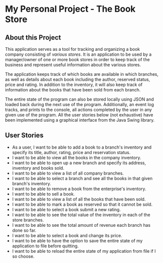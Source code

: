 # My Personal Project - The Book Store

## About this Project

This application serves as a tool for tracking and organizing a book
company consisting of *various stores*. It is an
application to be used by a manager/owner of one or more book 
stores in order to keep track of the business 
and represent useful information about the various stores.

The application keeps track of which books are available
in which branches, as well as details about each book including 
the author, reserved status, price and rating. 
In addition to the inventory, it will also keep track of 
information about the books that have been sold from each 
branch.

The entire state of the program can also be stored locally using JSON 
and loaded back during the next use of the program. Additionally, an 
event log tracks, and prints to the console, all actions completed 
by the user in any given use of the program. All the
user stories below (not exhaustive) have been implemented using a 
graphical interface from the Java Swing library.

## User Stories

- As a user, I want to be able to add a book to a branch's inventory 
and specify its title, author, rating, price and reservation 
status.
- I want to be able to view all the books in the company 
inventory.
- I want to be able to open up a new branch and specify
its address, inventory and books sold.
- I want to be able to view a list of all company branches.
- I want to be able to select a branch and see all 
the books in that given branch's inventory.
- I want to be able to remove a book from the
enterprise's inventory.
- I want to be able to sell a book.
- I want to be able to view a list of all the books
that have been sold.
- I want to be able to mark a book as reserved so 
that it cannot be sold.
- I want to be able to select a book submit a new rating.
- I want to be able to see the total value of
the inventory in each of the store branches.
- I want to be able to see the total amount of
revenue each branch has done so far.
- I want to be able to select a book and change its
  price.
- I want to be able to have the option to save the
  entire state of my application to file before quitting.
- I want to be able to reload the entire state of my 
  application from file if I so choose.
